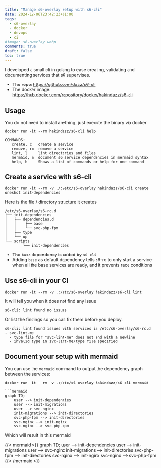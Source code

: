 ```yaml
---
title: "Manage s6-overlay setup with s6-cli"
date: 2024-12-06T23:42:23+01:00
tags:
  - s6-overlay
  - docker
  - devops
  - ci
#image: s6-overlay.webp
comments: true
draft: false
toc: true
---
```


I developed a small cli in golang to ease creating, validating and documenting services that s6 supervises.

- The repo: https://github.com/dazz/s6-cli
- The docker image: https://hub.docker.com/repository/docker/hakindazz/s6-cli

## Usage
You do not need to install anything, just execute the binary via docker

```shell
docker run -it --rm hakindazz/s6-cli help
```

```shell
COMMANDS:
   create, c   create a service
   remove, rm  remove a service
   lint, l     lint directories and files
   mermaid, m  document s6 service dependencies in mermaid syntax
   help, h     Shows a list of commands or help for one command
```


## Create a service with s6-cli

```shell
docker run -it --rm -v ./:/etc/s6-overlay hakindazz/s6-cli create oneshot init-dependencies
```

Here is the file / directory structure it creates:

```shell []
/etc/s6-overlay/s6-rc.d
├── init-dependencies
│   ├── dependencies.d
│   │    ├── base
│   │    └── svc-php-fpm
│   ├── type
│   └── up
└── scripts
        └── init-dependencies
```

- The `base` dependency is added by `s6-cli`
- Adding `base` as default dependency tells s6-rc to only start a service when all the base services are ready, and it prevents race conditions

## Use s6-cli in your CI

```shell
docker run -it --rm -v .:/etc/s6-overlay hakindazz/s6-cli lint
```

It will tell you when it does not find any issue
```shell
s6-cli: lint found no issues
```

Or list the findings so you can fix them before you deploy.

```shell
s6-cli: lint found issues with services in /etc/s6-overlay/s6-rc.d
- svc-lint-me
  - type file for "svc-lint-me" does not end with a newline
  - invalid type in svc-lint-me/type file specified
```


## Document your setup with mermaid

You can use the `mermaid` command to output the dependency graph between the services:

```shell
docker run -it --rm -v .:/etc/s6-overlay hakindazz/s6-cli mermaid
```

```
```mermaid
graph TD;
    user --> init-dependencies
    user --> init-migrations
    user --> svc-nginx
    init-migrations --> init-directories
    svc-php-fpm --> init-directories
    svc-nginx --> init-nginx
    svc-nginx --> svc-php-fpm
```

Which will result in this mermaid

{{< mermaid >}}
graph TD;
user --> init-dependencies
user --> init-migrations
user --> svc-nginx
init-migrations --> init-directories
svc-php-fpm --> init-directories
svc-nginx --> init-nginx
svc-nginx --> svc-php-fpm
{{< /mermaid >}}

